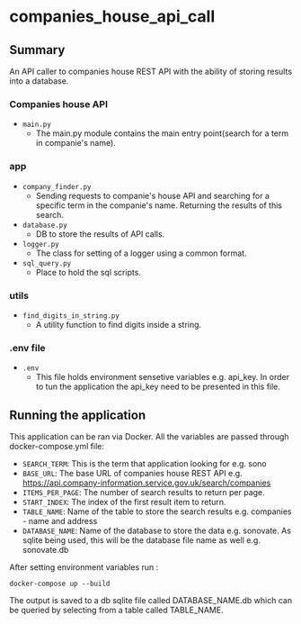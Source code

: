 # companies_house_api_call

## Summary
An API caller to companies house REST API with the ability of storing results into a database.

### Companies house API
* `main.py`
   * The main.py module contains the main entry point(search for a term in companie's name).
 
 ### app
* `company_finder.py`
   * Sending requests to companie's house API and searching for a specific term in the companie's name. Returning the results of this search.
* `database.py`
   * DB to store the results of API calls. 
* `logger.py`
   * The class for setting of a logger using a common format.
* `sql_query.py`
   * Place to hold the sql scripts. 

 ### utils
 * `find_digits_in_string.py`
   * A utility function to find digits inside a string.

 ### .env file
* `.env`
   * This file holds environment sensetive variables e.g. api_key. In order to tun the application the api_key need to be presented in this file.

## Running the application
This application can be ran via Docker. All the variables are passed through docker-compose.yml file:
* `SEARCH_TERM`: This is the term that application looking for e.g. sono
* `BASE_URL`: The base URL of companies house REST API e.g. https://api.company-information.service.gov.uk/search/companies
* `ITEMS_PER_PAGE`: The number of search results to return per page.
* `START_INDEX`: The index of the first result item to return.
* `TABLE_NAME`: Name of the table to store the search results e.g. companies - name and address 
* `DATABASE_NAME`: Name of the database to store the data e.g. sonovate. As sqlite being used, this will be the database file name as well e.g. sonovate.db

After setting environment variables run :
```
docker-compose up --build
```

The output is saved to a db sqlite file called DATABASE_NAME.db which can be queried by selecting from a table called TABLE_NAME.
